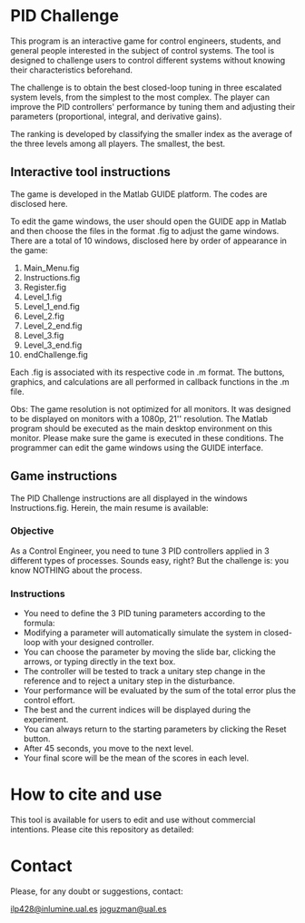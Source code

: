# PID Challenge

This program is an interactive game for control engineers, students, and general people interested in the subject of control systems. The tool is designed to challenge users to control different systems without knowing their characteristics beforehand. 

The challenge is to obtain the best closed-loop tuning in three escalated system levels, from the simplest to the most complex. The player can improve the PID controllers' performance by tuning them and adjusting their parameters (proportional, integral, and derivative gains).

The ranking is developed by classifying the smaller index as the average of the three levels among all players. The smallest, the best.

## Interactive tool instructions

The game is developed in the Matlab GUIDE platform. The codes are disclosed here. 

To edit the game windows, the user should open the GUIDE app in Matlab and then choose the files in the format .fig to adjust the game windows. 
There are a total of 10 windows, disclosed here by order of appearance in the game:

1) Main_Menu.fig
2) Instructions.fig
3) Register.fig
4) Level_1.fig
5) Level_1_end.fig
6) Level_2.fig
7) Level_2_end.fig
8) Level_3.fig
9) Level_3_end.fig
10) endChallenge.fig

Each .fig is associated with its respective code in .m format. The buttons, graphics, and calculations are all performed in callback functions in the .m file.

Obs: The game resolution is not optimized for all monitors. It was designed to be displayed on monitors with a 1080p, 21'' resolution. The Matlab program should be executed as the main desktop environment on this monitor. Please make sure the game is executed in these conditions. The programmer can edit the game windows using the GUIDE interface.

## Game instructions

The PID Challenge instructions are all displayed in the windows Instructions.fig. Herein, the main resume is available:

### Objective

As a Control Engineer, you need to tune 3 PID controllers applied in 3 different types of processes.
Sounds easy, right? But the challenge is:  you know NOTHING about the process.

### Instructions

- You need to define the 3 PID tuning parameters according to the formula:
- Modifying a parameter will automatically simulate the system in closed-loop with your designed controller.
- You can choose the parameter by moving the slide bar, clicking the arrows, or typing directly in the text box.
- The controller will be tested to track a unitary step change in the reference and to reject  a unitary step in the disturbance.
- Your performance will be evaluated by the sum of the total error plus the control effort.
- The best and the current indices will be displayed during the experiment.
- You can always return to the starting parameters by clicking the Reset button.
- After 45 seconds, you move to the next level.
- Your final score will be the mean of the scores in each level.

# How to cite and use

This tool is available for users to edit and use without commercial intentions. Please cite this repository as detailed:

# Contact

Please, for any doubt or suggestions, contact:

ilp428@inlumine.ual.es
joguzman@ual.es
